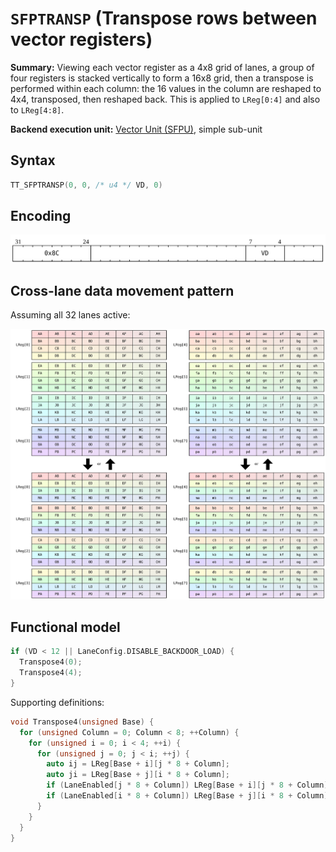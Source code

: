 # `SFPTRANSP` (Transpose rows between vector registers)

**Summary:** Viewing each vector register as a 4x8 grid of lanes, a group of four registers is stacked vertically to form a 16x8 grid, then a transpose is performed within each column: the 16 values in the column are reshaped to 4x4, transposed, then reshaped back. This is applied to `LReg[0:4]` and also to `LReg[4:8]`.

**Backend execution unit:** [Vector Unit (SFPU)](VectorUnit.md), simple sub-unit

## Syntax

```c
TT_SFPTRANSP(0, 0, /* u4 */ VD, 0)
```

## Encoding

![](../../../Diagrams/Out/Bits32_SFPTRANSP.svg)

## Cross-lane data movement pattern

Assuming all 32 lanes active:

![](../../../Diagrams/Out/CrossLane_SFPTRANSP.svg)

## Functional model

```c
if (VD < 12 || LaneConfig.DISABLE_BACKDOOR_LOAD) {
  Transpose4(0);
  Transpose4(4);
}
```

Supporting definitions:

```c
void Transpose4(unsigned Base) {
  for (unsigned Column = 0; Column < 8; ++Column) {
    for (unsigned i = 0; i < 4; ++i) {
      for (unsigned j = 0; j < i; ++j) {
        auto ij = LReg[Base + i][j * 8 + Column];
        auto ji = LReg[Base + j][i * 8 + Column];
        if (LaneEnabled[j * 8 + Column]) LReg[Base + i][j * 8 + Column] = ji;
        if (LaneEnabled[i * 8 + Column]) LReg[Base + j][i * 8 + Column] = ij;
      }
    }
  }
}
```
